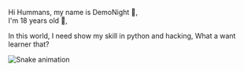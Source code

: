 Hi Hummans, my name is DemoNight 🌙,
<br>
I'm 18 years old 👦,
<br>

In this world, I need show my skill in python and hacking, What a want learner that?

![Snake animation](https://github.com/demonight661/demonight661/blob/output/github-contribution-grid-snake.svg)

<!---
demonight661/demonight661 is a ✨ special ✨ repository because its `README.md` (this file) appears on your GitHub profile.
You can click the Preview link to take a look at your changes.
--->

